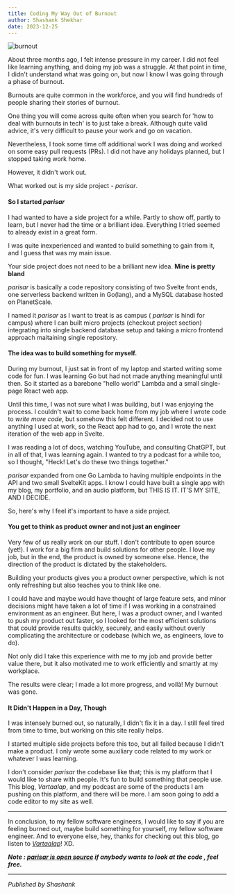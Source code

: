 ```yaml
---
title: Coding My Way Out of Burnout
author: Shashank Shekhar
date: 2023-12-25
---
```


![burnout](/burnout2.png "burnout")

About three months ago, I felt intense pressure in my career. I did not feel like learning anything, and doing my job was a struggle. At that point in time, I didn't understand what was going on, but now I know I was going through a phase of burnout.

Burnouts are quite common in the workforce, and you will find hundreds of people sharing their stories of burnout.

One thing you will come across quite often when you search for 'how to deal with burnouts in tech' is to just take a break. Although quite valid advice, it's very difficult to pause your work and go on vacation.

Nevertheless, I took some time off additional work I was doing and worked on some easy pull requests (PRs). I did not have any holidays planned, but I stopped taking work home.

However, it didn't work out.

What worked out is my side project - _parisar_. 

#### So I started _parisar_

I had wanted to have a side project for a while. Partly to show off, partly to learn, but I never had the time or a brilliant idea. Everything I tried seemed to already exist in a great form.

I was quite inexperienced and wanted to build something to gain from it, and I guess that was my main issue.

Your side project does not need to be a brilliant new idea. **Mine is pretty bland**

_parisar_ is basically a code repository consisting of two Svelte front ends, one serverless backend written in Go(lang), and a MySQL database hosted on PlanetScale.

I named it _parisar_ as I want to treat is as campus ( _parisar_ is hindi for campus) where I can built micro projects (checkout project section) integrating into single backend database setup and taking a micro frontend approach maitaining single repository. 

#### The idea was to build something for myself.

During my burnout, I just sat in front of my laptop and started writing some code for fun. I was learning Go but had not made anything meaningful until then. So it started as a barebone "hello world" Lambda and a small single-page React web app.

Until this time, I was not sure what I was building, but I was enjoying the process. I couldn't wait to come back home from my job where I wrote code to _write more code_, but somehow this felt different. I decided not to use anything I used at work, so the React app had to go, and I wrote the next iteration of the web app in Svelte.

I was reading a lot of docs, watching YouTube, and consulting ChatGPT, but in all of that, I was learning again. I wanted to try a podcast for a while too, so I thought, "Heck! Let's do these two things together."

_parisar_ expanded from one Go Lambda to having multiple endpoints in the API and two small SvelteKit apps. I know I could have built a single app with my blog, my portfolio, and an audio platform, but THIS IS IT. IT'S MY SITE, AND I DECIDE.

So, here's why I feel it's important to have a side project.

#### You get to think as product owner and not just an engineer

Very few of us really work on our stuff. I don't contribute to open source (yet!). I work for a big firm and build solutions for other people. I love my job, but in the end, the product is owned by someone else. Hence, the direction of the product is dictated by the stakeholders.

Building your products gives you a product owner perspective, which is not only refreshing but also teaches you to think like one.

I could have and maybe would have thought of large feature sets, and minor decisions might have taken a lot of time if I was working in a constrained environment as an engineer. But here, I was a product owner, and I wanted to push my product out faster, so I looked for the most efficient solutions that could provide results quickly, securely, and easily without overly complicating the architecture or codebase (which we, as engineers, love to do).

Not only did I take this experience with me to my job and provide better value there, but it also motivated me to work efficiently and smartly at my workplace.

The results were clear; I made a lot more progress, and voilà! My burnout was gone.

#### It Didn't Happen in a Day, Though

I was intensely burned out, so naturally, I didn't fix it in a day. I still feel tired from time to time, but working on this site really helps.

I started multiple side projects before this too, but all failed because I didn't make a product. I only wrote some auxiliary code related to my work or whatever I was learning.

I don't consider _parisar_ the codebase like that; this is my platform that I would like to share with people. It's fun to build something that people use. This blog, _Vartaalap_, and my podcast are some of the products I am pushing on this platform, and there will be more. I am soon going to add a code editor to my site as well.

--- 
In conclusion, to my fellow software engineers, I would like to say if you are feeling burned out, maybe build something for yourself, my fellow software engineer. And to everyone else, hey, thanks for checking out this blog, go listen to [_Vartaalap_](https://shashankshekhar-micro.pages.dev/)! XD.


_**Note : [ parisar is open source](https://github.com/thatShashankGuy/parisar.git) if anybody wants to look at the code , feel free.**_  

--- 

_Published by Shashank_